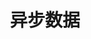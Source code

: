 ---
title: 异步数据
description: Nuxt.js 的异步数据示例
github: async-data
documentation: /guide/async-data
---